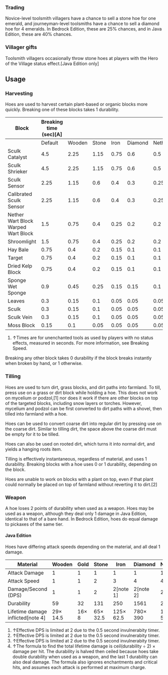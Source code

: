 ### Trading
Novice-level toolsmith villagers have a chance to sell a stone hoe for one emerald, and journeyman-level toolsmiths have a chance to sell a diamond hoe for 4 emeralds. In Bedrock Edition, these are 25% chances, and in Java Edition, these are 40% chances.

### Villager gifts
Toolsmith villagers occasionally throw stone hoes at players with the Hero of the Village status effect.‌[Java Edition  only]

## Usage
### Harvesting
Hoes are used to harvest certain plant-based or organic blocks more quickly. Breaking one of these blocks takes 1 durability.

| Block                                   | Breaking time (sec)[A] |        |       |      |         |           |        |
|-----------------------------------------|------------------------|--------|-------|------|---------|-----------|--------|
|                                         | Default                | Wooden | Stone | Iron | Diamond | Netherite | Golden |
| Sculk Catalyst                          | 4.5                    | 2.25   | 1.15  | 0.75 | 0.6     | 0.5       | 0.4    |
| Sculk Shrieker                          | 4.5                    | 2.25   | 1.15  | 0.75 | 0.6     | 0.5       | 0.4    |
| Sculk Sensor                            | 2.25                   | 1.15   | 0.6   | 0.4  | 0.3     | 0.25      | 0.2    |
| Calibrated Sculk Sensor                 | 2.25                   | 1.15   | 0.6   | 0.4  | 0.3     | 0.25      | 0.2    |
| Nether Wart Block<br/>Warped Wart Block | 1.5                    | 0.75   | 0.4   | 0.25 | 0.2     | 0.2       | 0.15   |
| Shroomlight                             | 1.5                    | 0.75   | 0.4   | 0.25 | 0.2     | 0.2       | 0.15   |
| Hay Bale                                | 0.75                   | 0.4    | 0.2   | 0.15 | 0.1     | 0.1       | 0.1    |
| Target                                  | 0.75                   | 0.4    | 0.2   | 0.15 | 0.1     | 0.1       | 0.1    |
| Dried Kelp Block                        | 0.75                   | 0.4    | 0.2   | 0.15 | 0.1     | 0.1       | 0.1    |
| Sponge<br/>Wet Sponge                   | 0.9                    | 0.45   | 0.25  | 0.15 | 0.15    | 0.1       | 0.1    |
| Leaves                                  | 0.3                    | 0.15   | 0.1   | 0.05 | 0.05    | 0.05      | 0.05   |
| Sculk                                   | 0.3                    | 0.15   | 0.1   | 0.05 | 0.05    | 0.05      | 0.05   |
| Sculk Vein                              | 0.3                    | 0.15   | 0.1   | 0.05 | 0.05    | 0.05      | 0.05   |
| Moss Block                              | 0.15                   | 0.1    | 0.05  | 0.05 | 0.05    | 0.05      | 0.05   |

1. ↑Times are for unenchanted tools as used by players with no status effects, measured in seconds. For more information, see Breaking Speed.

Breaking any other block takes 0 durability if the block breaks instantly when broken by hand, or 1 otherwise.

### Tilling
Hoes are used to turn dirt, grass blocks, and dirt paths into farmland. To till, press use on a grass or dirt block while holding a hoe. This does not work on mycelium or podzol,[1] nor does it work if there are other blocks on top of the targeted blocks, including snow layers or torches. However, mycelium and podzol can be first converted to dirt paths with a shovel, then tilled into farmland with a hoe.

Hoes can be used to convert coarse dirt into regular dirt by pressing use on the coarse dirt. Similar to tilling dirt, the space above the coarse dirt must be empty for it to be tilled.

Hoes can also be used on rooted dirt, which turns it into normal dirt, and yields a hanging roots item.

Tilling is effectively instantaneous, regardless of material, and uses 1 durability. Breaking blocks with a hoe uses 0 or 1 durability, depending on the block.

Hoes are unable to work on blocks with a plant on top, even if that plant could normally be placed on top of farmland without reverting it to dirt.[2]

### Weapon
A hoe loses 2 points of durability when used as a weapon. Hoes may be used as a weapon, although they deal only 1 damage in Java Edition, identical to that of a bare hand. In Bedrock Edition, hoes do equal damage to pickaxes of the same tier.

#### Java Edition
Hoes have differing attack speeds depending on the material, and all deal 1 damage.

| Material                          | Wooden   | Gold  | Stone    | Iron      | Diamond   | Netherite   |
|-----------------------------------|----------|-------|----------|-----------|-----------|-------------|
| Attack Damage                     | 1        | 1     | 1        | 1         | 1         | 1           |
| Attack Speed                      | 1        | 1     | 2        | 3         | 4         | 4           |
| Damage/Second (DPS)               | 1        | 1     | 2        | 2[note 1] | 2[note 2] | 2[note 3]   |
| Durability                        | 59       | 32    | 131      | 250       | 1561      | 2031        |
| Lifetime damage inflicted[note 4] | 29× 14.5 | 16× 8 | 65× 32.5 | 125× 62.5 | 780× 390  | 1015× 507.5 |

1. ↑Effective DPS is limited at 2 due to the 0.5 second invulnerabity timer.
2. ↑Effective DPS is limited at 2 due to the 0.5 second invulnerabity timer.
3. ↑Effective DPS is limited at 2 due to the 0.5 second invulnerabity timer.
4. ↑The formula to find the total lifetime damage is ceil(durability ÷ 2) × damage per hit. The durability is halved then ceiled because hoes take double durability when used as a weapon, and the last 1 durability can also deal damage. The formula also ignores enchantments and critical hits, and assumes each attack is performed at maximum charge.

